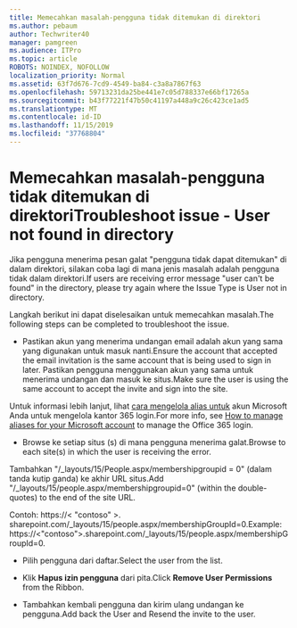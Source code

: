 ```yaml
---
title: Memecahkan masalah-pengguna tidak ditemukan di direktori
ms.author: pebaum
author: Techwriter40
manager: pamgreen
ms.audience: ITPro
ms.topic: article
ROBOTS: NOINDEX, NOFOLLOW
localization_priority: Normal
ms.assetid: 63f7d676-7cd9-4549-ba84-c3a8a7867f63
ms.openlocfilehash: 59713231da25be441e7c05d788337e66bf17265a
ms.sourcegitcommit: b43f77221f47b50c41197a448a9c26c423ce1ad5
ms.translationtype: MT
ms.contentlocale: id-ID
ms.lasthandoff: 11/15/2019
ms.locfileid: "37768804"
---
```

# <a name="troubleshoot-issue---user-not-found-in-directory"></a><span data-ttu-id="268c5-102">Memecahkan masalah-pengguna tidak ditemukan di direktori</span><span class="sxs-lookup"><span data-stu-id="268c5-102">Troubleshoot issue - User not found in directory</span></span>

<span data-ttu-id="268c5-103">Jika pengguna menerima pesan galat "pengguna tidak dapat ditemukan" di dalam direktori, silakan coba lagi di mana jenis masalah adalah pengguna tidak dalam direktori.</span><span class="sxs-lookup"><span data-stu-id="268c5-103">If users are receiving error message "user can't be found" in the directory, please try again where the Issue Type is User not in directory.</span></span>

<span data-ttu-id="268c5-104">Langkah berikut ini dapat diselesaikan untuk memecahkan masalah.</span><span class="sxs-lookup"><span data-stu-id="268c5-104">The following steps can be completed to troubleshoot the issue.</span></span>

- <span data-ttu-id="268c5-105">Pastikan akun yang menerima undangan email adalah akun yang sama yang digunakan untuk masuk nanti.</span><span class="sxs-lookup"><span data-stu-id="268c5-105">Ensure the account that accepted the email invitation is the same account that is being used to sign in later.</span></span> <span data-ttu-id="268c5-106">Pastikan pengguna menggunakan akun yang sama untuk menerima undangan dan masuk ke situs.</span><span class="sxs-lookup"><span data-stu-id="268c5-106">Make sure the user is using the same account to accept the invite and sign into the site.</span></span> 

<span data-ttu-id="268c5-107">Untuk informasi lebih lanjut, lihat [cara mengelola alias untuk</a> akun Microsoft Anda untuk mengelola kantor 365 login](https://support.microsoft.com/help/12407/microsoft-account-how-to-manage-aliases).</span><span class="sxs-lookup"><span data-stu-id="268c5-107">For more info, see [How to manage aliases for your Microsoft account</a> to manage the Office 365 login](https://support.microsoft.com/help/12407/microsoft-account-how-to-manage-aliases).</span></span> 

- <span data-ttu-id="268c5-108">Browse ke setiap situs (s) di mana pengguna menerima galat.</span><span class="sxs-lookup"><span data-stu-id="268c5-108">Browse to each site(s) in which the user is receiving the error.</span></span> 

<span data-ttu-id="268c5-109">Tambahkan "/_layouts/15/People.aspx/membershipgroupid = 0" (dalam tanda kutip ganda) ke akhir URL situs.</span><span class="sxs-lookup"><span data-stu-id="268c5-109">Add "/_layouts/15/people.aspx/membershipgroupid=0" (within the double-quotes) to the end of the site URL.</span></span> 

<span data-ttu-id="268c5-110">Contoh: https://< "contoso" >. sharepoint.com/_layouts/15/people.aspx/membershipGroupId=0.</span><span class="sxs-lookup"><span data-stu-id="268c5-110">Example: https://<"contoso">.sharepoint.com/_layouts/15/people.aspx/membershipGroupId=0.</span></span>

- <span data-ttu-id="268c5-111">Pilih pengguna dari daftar.</span><span class="sxs-lookup"><span data-stu-id="268c5-111">Select the user from the list.</span></span>

- <span data-ttu-id="268c5-112">Klik **Hapus izin pengguna** dari pita.</span><span class="sxs-lookup"><span data-stu-id="268c5-112">Click **Remove User Permissions** from the Ribbon.</span></span> 
-  <span data-ttu-id="268c5-113">Tambahkan kembali pengguna dan kirim ulang undangan ke pengguna.</span><span class="sxs-lookup"><span data-stu-id="268c5-113">Add back the User and Resend the invite to the user.</span></span>

